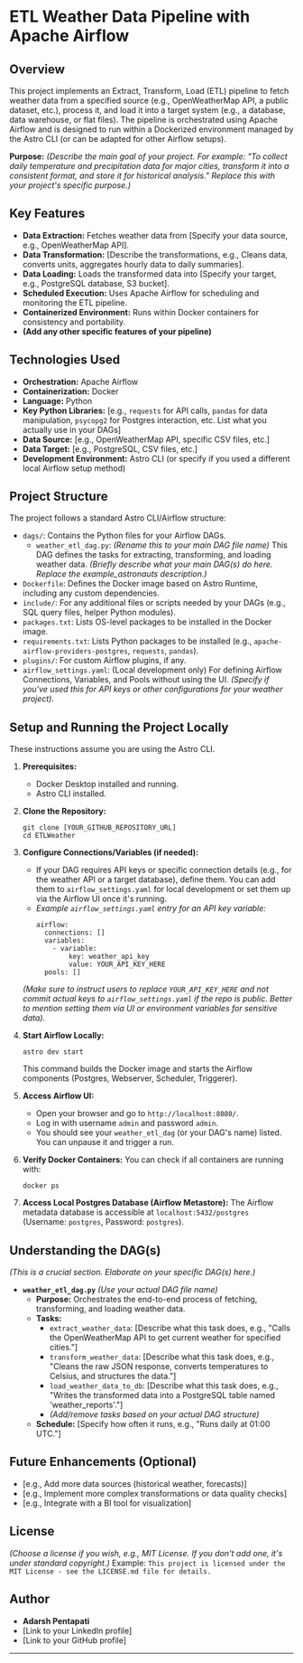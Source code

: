 # ETL Weather Data Pipeline with Apache Airflow

## Overview

This project implements an Extract, Transform, Load (ETL) pipeline to fetch weather data from a specified source (e.g., OpenWeatherMap API, a public dataset, etc.), process it, and load it into a target system (e.g., a database, data warehouse, or flat files). The pipeline is orchestrated using Apache Airflow and is designed to run within a Dockerized environment managed by the Astro CLI (or can be adapted for other Airflow setups).

**Purpose:**
*(Describe the main goal of your project. For example: "To collect daily temperature and precipitation data for major cities, transform it into a consistent format, and store it for historical analysis." Replace this with your project's specific purpose.)*

## Key Features

*   **Data Extraction:** Fetches weather data from [Specify your data source, e.g., OpenWeatherMap API].
*   **Data Transformation:** [Describe the transformations, e.g., Cleans data, converts units, aggregates hourly data to daily summaries].
*   **Data Loading:** Loads the transformed data into [Specify your target, e.g., PostgreSQL database, S3 bucket].
*   **Scheduled Execution:** Uses Apache Airflow for scheduling and monitoring the ETL pipeline.
*   **Containerized Environment:** Runs within Docker containers for consistency and portability.
*   **(Add any other specific features of your pipeline)**

## Technologies Used

*   **Orchestration:** Apache Airflow
*   **Containerization:** Docker
*   **Language:** Python
*   **Key Python Libraries:** [e.g., `requests` for API calls, `pandas` for data manipulation, `psycopg2` for Postgres interaction, etc. List what you actually use in your DAGs]
*   **Data Source:** [e.g., OpenWeatherMap API, specific CSV files, etc.]
*   **Data Target:** [e.g., PostgreSQL, CSV files, etc.]
*   **Development Environment:** Astro CLI (or specify if you used a different local Airflow setup method)

## Project Structure

The project follows a standard Astro CLI/Airflow structure:

*   `dags/`: Contains the Python files for your Airflow DAGs.
    *   `weather_etl_dag.py`: *(Rename this to your main DAG file name)* This DAG defines the tasks for extracting, transforming, and loading weather data. *(Briefly describe what your main DAG(s) do here. Replace the example_astronauts description.)*
*   `Dockerfile`: Defines the Docker image based on Astro Runtime, including any custom dependencies.
*   `include/`: For any additional files or scripts needed by your DAGs (e.g., SQL query files, helper Python modules).
*   `packages.txt`: Lists OS-level packages to be installed in the Docker image.
*   `requirements.txt`: Lists Python packages to be installed (e.g., `apache-airflow-providers-postgres`, `requests`, `pandas`).
*   `plugins/`: For custom Airflow plugins, if any.
*   `airflow_settings.yaml`: (Local development only) For defining Airflow Connections, Variables, and Pools without using the UI. *(Specify if you've used this for API keys or other configurations for your weather project).*

## Setup and Running the Project Locally

These instructions assume you are using the Astro CLI.

1.  **Prerequisites:**
    *   Docker Desktop installed and running.
    *   Astro CLI installed.

2.  **Clone the Repository:**
    ```
    git clone [YOUR_GITHUB_REPOSITORY_URL]
    cd ETLWeather
    ```

3.  **Configure Connections/Variables (if needed):**
    *   If your DAG requires API keys or specific connection details (e.g., for the weather API or a target database), define them. You can add them to `airflow_settings.yaml` for local development or set them up via the Airflow UI once it's running.
    *   *Example `airflow_settings.yaml` entry for an API key variable:*
        ```
        airflow:
          connections: []
          variables:
            - variable:
                key: weather_api_key
                value: YOUR_API_KEY_HERE
          pools: []
        ```
    *(Make sure to instruct users to replace `YOUR_API_KEY_HERE` and not commit actual keys to `airflow_settings.yaml` if the repo is public. Better to mention setting them via UI or environment variables for sensitive data).*

4.  **Start Airflow Locally:**
    ```
    astro dev start
    ```
    This command builds the Docker image and starts the Airflow components (Postgres, Webserver, Scheduler, Triggerer).

5.  **Access Airflow UI:**
    *   Open your browser and go to `http://localhost:8080/`.
    *   Log in with username `admin` and password `admin`.
    *   You should see your `weather_etl_dag` (or your DAG's name) listed. You can unpause it and trigger a run.

6.  **Verify Docker Containers:**
    You can check if all containers are running with:
    ```
    docker ps
    ```

7.  **Access Local Postgres Database (Airflow Metastore):**
    The Airflow metadata database is accessible at `localhost:5432/postgres` (Username: `postgres`, Password: `postgres`).

## Understanding the DAG(s)

*(This is a crucial section. Elaborate on your specific DAG(s) here.)*

*   **`weather_etl_dag.py`** *(Use your actual DAG file name)*
    *   **Purpose:** Orchestrates the end-to-end process of fetching, transforming, and loading weather data.
    *   **Tasks:**
        *   `extract_weather_data`: [Describe what this task does, e.g., "Calls the OpenWeatherMap API to get current weather for specified cities."]
        *   `transform_weather_data`: [Describe what this task does, e.g., "Cleans the raw JSON response, converts temperatures to Celsius, and structures the data."]
        *   `load_weather_data_to_db`: [Describe what this task does, e.g., "Writes the transformed data into a PostgreSQL table named 'weather_reports'."]
        *   *(Add/remove tasks based on your actual DAG structure)*
    *   **Schedule:** [Specify how often it runs, e.g., "Runs daily at 01:00 UTC."]

## Future Enhancements (Optional)

*   [e.g., Add more data sources (historical weather, forecasts)]
*   [e.g., Implement more complex transformations or data quality checks]
*   [e.g., Integrate with a BI tool for visualization]

## License

*(Choose a license if you wish, e.g., MIT License. If you don't add one, it's under standard copyright.)*
Example: `This project is licensed under the MIT License - see the LICENSE.md file for details.`

## Author

*   **Adarsh Pentapati**
*   [Link to your LinkedIn profile]
*   [Link to your GitHub profile]

---
